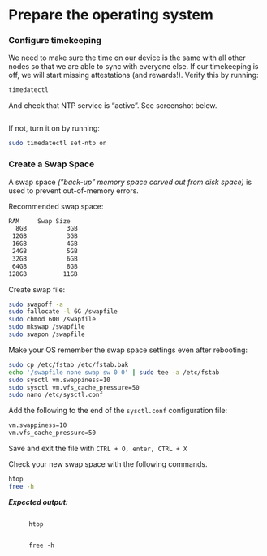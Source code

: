 # Prepare the operating system

### Configure timekeeping

We need to make sure the time on our device is the same with all other nodes so that we are able to sync with everyone else. If our timekeeping is off, we will start missing attestations (and rewards!). Verify this by running:

```bash
timedatectl
```

And check that NTP service is “active”. See screenshot below.

<figure><img src="../.gitbook/assets/Untitled (6).png" alt=""><figcaption></figcaption></figure>

If not, turn it on by running:

```bash
sudo timedatectl set-ntp on
```

### **Create a Swap Space**

A swap space _(”back-up” memory space carved out from disk space)_ is used to prevent out-of-memory errors.

Recommended swap space:

```bash
RAM     Swap Size
  8GB           3GB
 12GB           3GB
 16GB           4GB
 24GB           5GB
 32GB           6GB
 64GB           8GB
128GB          11GB
```

Create swap file:

```bash
sudo swapoff -a
sudo fallocate -l 6G /swapfile
sudo chmod 600 /swapfile
sudo mkswap /swapfile
sudo swapon /swapfile
```

Make your OS remember the swap space settings even after rebooting: &#x20;

```bash
sudo cp /etc/fstab /etc/fstab.bak
echo '/swapfile none swap sw 0 0' | sudo tee -a /etc/fstab
sudo sysctl vm.swappiness=10
sudo sysctl vm.vfs_cache_pressure=50
sudo nano /etc/sysctl.conf
```

Add the following to the end of the `sysctl.conf` configuration file:

```bash
vm.swappiness=10
vm.vfs_cache_pressure=50
```

Save and exit the file with `CTRL + O, enter, CTRL + X`

Check your new swap space with the following commands.

```bash
htop
free -h
```

_**Expected output:**_

<figure><img src="../.gitbook/assets/image (27).png" alt=""><figcaption><p><code>htop</code></p></figcaption></figure>

<figure><img src="../.gitbook/assets/image (26).png" alt=""><figcaption><p><code>free -h</code></p></figcaption></figure>
